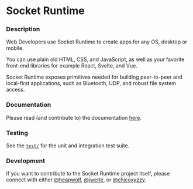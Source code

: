 # Socket Runtime

### Description

Web Developers use Socket Runtime to create apps for any OS, desktop or mobile.

You can use plain old HTML, CSS, and JavaScript, as well as your favorite
front-end libraries for example React, Svelte, and Vue.

Socket Runtime exposes primitives needed for building peer-to-peer and
local-first applications, such as Bluetooth, UDP, and robust file system access.

### Documentation

<!-- [![Socket SDK CI](https://github.com/socketsupply/socket/actions/workflows/ci.yml/badge.svg?branch=master)](https://github.com/socketsupply/socket/actions/workflows/ci.yml) -->

Please read (and contribute to) the documentation [here](https://sockets.sh).

### Testing

See the [`test/`](test/) for the unit and integration test suite.

### Development

If you want to contribute to the Socket Runtime project itself, please connect
with either [@heapwolf][0], [@jwerle][1], or [@chicoxyzzy][2].

[0]:https://github.com/heapwolf
[1]:https://github.com/jwerle
[2]:https://github.com/chicoxyzzy
